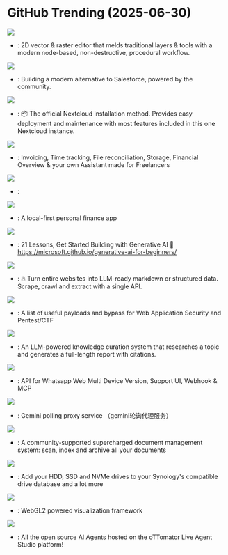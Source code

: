 # GitHub Trending (2025-06-30)

![](https://img.shields.io/badge/Rust-New%201-green?style=flat-square&logo=appveyor)
- [](https://github.comundefined): 2D vector & raster editor that melds traditional layers & tools with a modern node-based, non-destructive, procedural workflow.

![](https://img.shields.io/badge/TypeScript-New%201-green?style=flat-square&logo=appveyor)
- [](https://github.comundefined): Building a modern alternative to Salesforce, powered by the community.

![](https://img.shields.io/badge/PHP-New%2011-green?style=flat-square&logo=appveyor)
- [](https://github.comundefined): 📦 The official Nextcloud installation method. Provides easy deployment and maintenance with most features included in this one Nextcloud instance.

![](https://img.shields.io/badge/TypeScript-New%2091-green?style=flat-square&logo=appveyor)
- [](https://github.comundefined): Invoicing, Time tracking, File reconciliation, Storage, Financial Overview & your own Assistant made for Freelancers

![](https://img.shields.io/badge/HTML-New%20123-green?style=flat-square&logo=appveyor)
- [](https://github.comundefined): 

![](https://img.shields.io/badge/TypeScript-New%2024-green?style=flat-square&logo=appveyor)
- [](https://github.comundefined): A local-first personal finance app

![](https://img.shields.io/badge/Jupyter%20Notebook-New%20414-green?style=flat-square&logo=appveyor)
- [](https://github.comundefined): 21 Lessons, Get Started Building with Generative AI 🔗 https://microsoft.github.io/generative-ai-for-beginners/

![](https://img.shields.io/badge/TypeScript-New%20330-green?style=flat-square&logo=appveyor)
- [](https://github.comundefined): 🔥 Turn entire websites into LLM-ready markdown or structured data. Scrape, crawl and extract with a single API.

![](https://img.shields.io/badge/Python-New%20240-green?style=flat-square&logo=appveyor)
- [](https://github.comundefined): A list of useful payloads and bypass for Web Application Security and Pentest/CTF

![](https://img.shields.io/badge/Python-New%20615-green?style=flat-square&logo=appveyor)
- [](https://github.comundefined): An LLM-powered knowledge curation system that researches a topic and generates a full-length report with citations.

![](https://img.shields.io/badge/Go-New%2089-green?style=flat-square&logo=appveyor)
- [](https://github.comundefined): API for Whatsapp Web Multi Device Version, Support UI, Webhook & MCP

![](https://img.shields.io/badge/Python-New%2035-green?style=flat-square&logo=appveyor)
- [](https://github.comundefined): Gemini polling proxy service （gemini轮询代理服务）

![](https://img.shields.io/badge/Python-New%2024-green?style=flat-square&logo=appveyor)
- [](https://github.comundefined): A community-supported supercharged document management system: scan, index and archive all your documents

![](https://img.shields.io/badge/Shell-New%2016-green?style=flat-square&logo=appveyor)
- [](https://github.comundefined): Add your HDD, SSD and NVMe drives to your Synology's compatible drive database and a lot more

![](https://img.shields.io/badge/TypeScript-New%2097-green?style=flat-square&logo=appveyor)
- [](https://github.comundefined): WebGL2 powered visualization framework

![](https://img.shields.io/badge/Python-New%20150-green?style=flat-square&logo=appveyor)
- [](https://github.comundefined): All the open source AI Agents hosted on the oTTomator Live Agent Studio platform!

